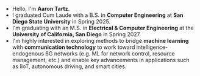 - Hello, I'm **Aaron Tartz**.
- I graduated Cum Laude with a B.S. in **Computer Engineering** at **San Diego State University** in Spring 2025.
- I'm graduating with an M.S. in **Electrical & Computer Engineering** at the **University of California, San Diego** in Spring 2027.
- I'm highly interested in exploring methods to bridge **machine learning** with **communication technology** to work toward intelligence-endogenous 6G networks (e.g. ML for network control, resource management, etc.) and enable key advancements in applications such as IIoT, autonomous driving, and smart cities.
